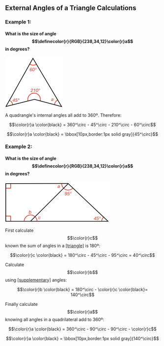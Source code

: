 ## External Angles of a Triangle Calculations

### Example 1:

#### What is the size of angle $$\definecolor{r}{RGB}{238,34,12}\color{r}a$$ in degrees?

![](ex1.png)

A quadrangle's internal angles all add to 360º. Therefore:

$$\color{r}a \color{black} = 360^\circ - 45^\circ - 210^\circ - 60^\circ$$

$$\color{r}a \color{black} = \bbox[10px,border:1px solid gray]{45^\circ}$$


### Example 2:

#### What is the size of angle $$\definecolor{r}{RGB}{238,34,12}\color{r}a$$ in degrees?

![](ex2.png)

First calculate $$\color{r}c$$ known the sum of angles in a [[triangle]]((qr,'Math/Geometry_1/Triangles/base/AngleSum',#00756F)) is 180º:

$$\color{r}c \color{black} = 180^\circ - 45^\circ - 95^\circ = 40^\circ$$

Calculate $$\color{r}b$$ using [[supplementary]]((qr,'Math/Geometry_1/AngleGroups/base/Supplementary',#00756F)) angles:

$$\color{r}b \color{black} = 180^\circ - \color{r}c \color{black}= 140^\circ$$

Finally calculate $$\color{r}a$$ knowing all angles in a quadrilateral add to 360º:

$$\color{r}a \color{black} = 360^\circ - 90^\circ - 90^\circ - \color{r}c$$

$$\color{r}a \color{black} = \bbox[10px,border:1px solid gray]{140^\circ}$$

